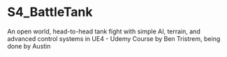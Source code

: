 # S4_BattleTank
An open world, head-to-head tank fight with simple AI, terrain, and advanced control systems in UE4 - Udemy Course by Ben Tristrem, being done by Austin

